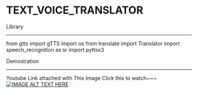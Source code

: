 # TEXT_VOICE_TRANSLATOR

Library
_____________________________________
from gtts import gTTS
import os 
from translate import Translator
import speech_recognition as sr 
import pyttsx3  
  
  
Demostration
_______________________________________________
Youtube Link attached with This Image
Click this to watch~~~
[![IMAGE ALT TEXT HERE](https://img.youtube.com/vi/LPIeRGBb2zs/0.jpg)](https://www.youtube.com/watch?v=LPIeRGBb2zs)



